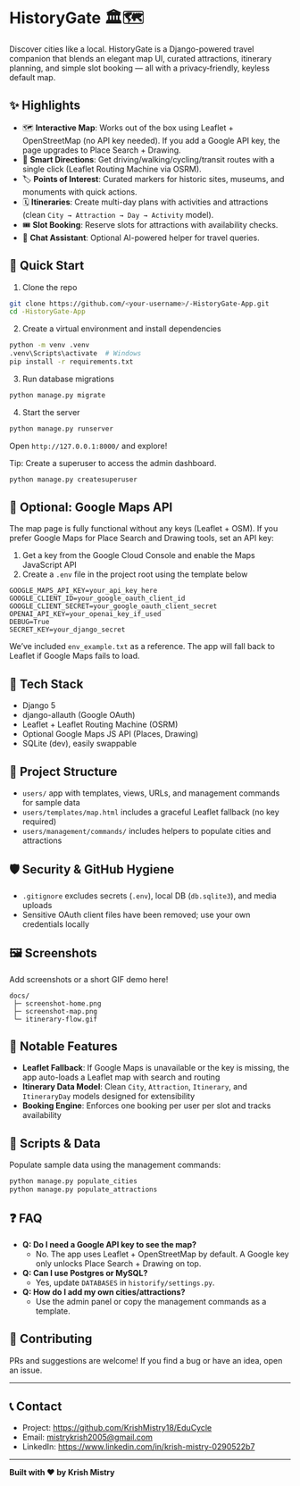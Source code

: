 ﻿# HistoryGate 🏛️🗺️

Discover cities like a local. HistoryGate is a Django-powered travel companion that blends an elegant map UI, curated attractions, itinerary planning, and simple slot booking — all with a privacy‑friendly, keyless default map.

## ✨ Highlights
- 🗺️ **Interactive Map**: Works out of the box using Leaflet + OpenStreetMap (no API key needed). If you add a Google API key, the page upgrades to Place Search + Drawing.
- 🧭 **Smart Directions**: Get driving/walking/cycling/transit routes with a single click (Leaflet Routing Machine via OSRM).
- 🏷️ **Points of Interest**: Curated markers for historic sites, museums, and monuments with quick actions.
- 🗓️ **Itineraries**: Create multi-day plans with activities and attractions (clean `City → Attraction → Day → Activity` model).
- 🎟️ **Slot Booking**: Reserve slots for attractions with availability checks.
- 💬 **Chat Assistant**: Optional AI-powered helper for travel queries.

## 🚀 Quick Start

1) Clone the repo
```bash
git clone https://github.com/<your-username>/-HistoryGate-App.git
cd -HistoryGate-App
```

2) Create a virtual environment and install dependencies
```bash
python -m venv .venv
.venv\Scripts\activate  # Windows
pip install -r requirements.txt
```

3) Run database migrations
```bash
python manage.py migrate
```

4) Start the server
```bash
python manage.py runserver
```

Open `http://127.0.0.1:8000/` and explore!

Tip: Create a superuser to access the admin dashboard.
```bash
python manage.py createsuperuser
```

## 🔑 Optional: Google Maps API
The map page is fully functional without any keys (Leaflet + OSM). If you prefer Google Maps for Place Search and Drawing tools, set an API key:

1) Get a key from the Google Cloud Console and enable the Maps JavaScript API
2) Create a `.env` file in the project root using the template below

```env
GOOGLE_MAPS_API_KEY=your_api_key_here
GOOGLE_CLIENT_ID=your_google_oauth_client_id
GOOGLE_CLIENT_SECRET=your_google_oauth_client_secret
OPENAI_API_KEY=your_openai_key_if_used
DEBUG=True
SECRET_KEY=your_django_secret
```

We’ve included `env_example.txt` as a reference. The app will fall back to Leaflet if Google Maps fails to load.

## 🧱 Tech Stack
- Django 5
- django-allauth (Google OAuth)
- Leaflet + Leaflet Routing Machine (OSRM)
- Optional Google Maps JS API (Places, Drawing)
- SQLite (dev), easily swappable

## 🧹 Project Structure
- `users/` app with templates, views, URLs, and management commands for sample data
- `users/templates/map.html` includes a graceful Leaflet fallback (no key required)
- `users/management/commands/` includes helpers to populate cities and attractions

## 🛡️ Security & GitHub Hygiene
- `.gitignore` excludes secrets (`.env`), local DB (`db.sqlite3`), and media uploads
- Sensitive OAuth client files have been removed; use your own credentials locally

## 🖼️ Screenshots
Add screenshots or a short GIF demo here!
```
docs/
 ├─ screenshot-home.png
 ├─ screenshot-map.png
 └─ itinerary-flow.gif
```

## 🧩 Notable Features
- **Leaflet Fallback**: If Google Maps is unavailable or the key is missing, the app auto-loads a Leaflet map with search and routing
- **Itinerary Data Model**: Clean `City`, `Attraction`, `Itinerary`, and `ItineraryDay` models designed for extensibility
- **Booking Engine**: Enforces one booking per user per slot and tracks availability

## 📝 Scripts & Data
Populate sample data using the management commands:
```bash
python manage.py populate_cities
python manage.py populate_attractions
```

## ❓ FAQ
- **Q: Do I need a Google API key to see the map?**
  - No. The app uses Leaflet + OpenStreetMap by default. A Google key only unlocks Place Search + Drawing on top.
- **Q: Can I use Postgres or MySQL?**
  - Yes, update `DATABASES` in `historify/settings.py`.
- **Q: How do I add my own cities/attractions?**
  - Use the admin panel or copy the management commands as a template.

## 🤝 Contributing
PRs and suggestions are welcome! If you find a bug or have an idea, open an issue.

---

## 📞 **Contact**

- Project: <https://github.com/KrishMistry18/EduCycle>
- Email: <mistrykrish2005@gmail.com>
- LinkedIn: <https://www.linkedin.com/in/krish-mistry-0290522b7>

---

**Built with ❤️ by Krish Mistry** 



